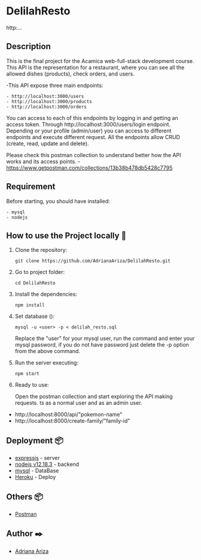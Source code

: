 # DelilahResto

http:...

## Description

This is the final project for the Acamica web-full-stack development course.
This API is the representation for a restaurant, where you can see all the allowed dishes (products), check orders, and users.

-This API expose three main endpoints: 

    - http://localhost:3000/users
    - http://localhost:3000/products
    - http://localhost:3000/orders

You can access to each of this endpoints by logging in and getting an access token.
Through http://localhost:3000/users/login endpoint. Depending or your profile (admin/user) you can access to different endpoints and execute different request. All the endpoints allow CRUD (create, read, update and delete).

Please check this postman collection to understand better how the API works and its access points.
    - https://www.getpostman.com/collections/13b38b478db5428c7795   

## Requirement 
Before starting, you should have installed:

    - mysql
    - nodejs
    
## How to use the Project locally 🔧

1. Clone the repository: 

   `git clone https://github.com/AdrianaAriza/DelilahResto.git`

2. Go to project folder:

   `cd DelilahResto`

3. Install the dependencies:

   `npm install`

4. Set database ():

   `mysql -u <user> -p < delilah_resto.sql`

   Replace the "user" for your mysql user, run the command and enter your mysql password, if you do not have password just delete the -p option from the above command.

5. Run the server executing:

     `npm start`
  
6. Ready to use:

   Open the postman collection and start exploring the API making requests.
ts as a normal user and as an admin user.

- http://localhost:8000/api/"pokemon-name"
- http://localhost:8000/create-family/"family-id"

## Deployment 📦
- [expressjs](https://expressjs.com/) - server 
- [nodejs v12.18.3](https://nodejs.org/en/) - backend
- [mysql](https://www.mysql.com/) - DataBase
- [Heroku](www.heroku.com) - Deploy

## Others 📦
- [Postman](https://www.getpostman.com/collections/13b38b478db5428c7795)

## Author ✒️

- [Adriana Ariza](https://www.linkedin.com/in/laab/)
